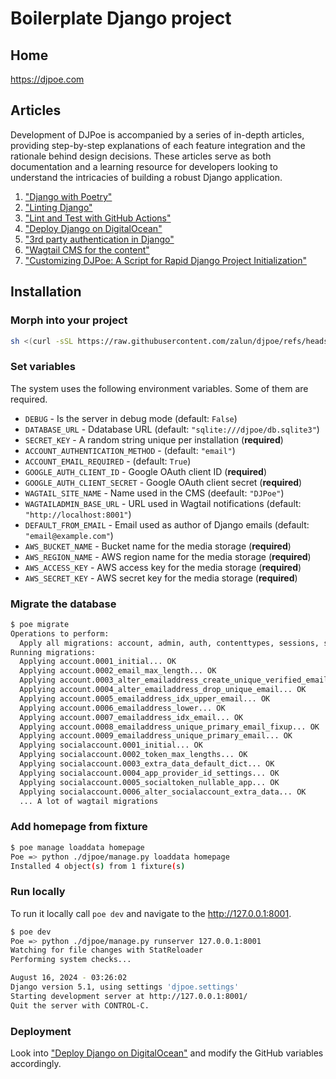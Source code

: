 # Boilerplate Django project

## Home

<https://djpoe.com>

## Articles

Development of DJPoe is accompanied by a series of in-depth articles, providing step-by-step explanations of each feature integration and the rationale behind design decisions. These articles serve as both documentation and a learning resource for developers looking to understand the intricacies of building a robust Django application.

1. ["Django with Poetry"](https://medium.com/@zalun/django-with-poetry-ea95bd5083f7)
2. ["Linting Django"](https://medium.com/django-unleashed/linting-django-9878c7ed8feb)
3. ["Lint and Test with GitHub Actions"](https://medium.com/django-unleashed/3-lint-and-test-with-github-actions-efa80197b303)
4. ["Deploy Django on DigitalOcean"](https://medium.com/@zalun/4-deploy-django-on-digitalocean-dc4b713e52c2)
5. ["3rd party authentication in Django"](https://medium.com/@zalun/base-5-3rd-party-authentication-in-django-887cad242a38)
6. ["Wagtail CMS for the content"](https://medium.com/@zalun/base-6-wagtail-cms-for-the-content-f60d8ec7ac9e)
7. ["Customizing DJPoe: A Script for Rapid Django Project Initialization"](https://medium.com/@zalun/customizing-djpoe-a-script-for-rapid-django-project-initialization-bb897eaf4bd7)

## Installation

### Morph into your project

```bash
sh <(curl -sSL https://raw.githubusercontent.com/zalun/djpoe/refs/heads/main/scripts/install.sh)
```

### Set variables

The system uses the following environment variables. Some of them are required.

* `DEBUG` - Is the server in debug mode (default: `False`)
* `DATABASE_URL` - Ddatabase URL (default: `"sqlite:///djpoe/db.sqlite3"`)
* `SECRET_KEY` - A random string unique per installation (**required**)
* `ACCOUNT_AUTHENTICATION_METHOD` - (default: `"email"`)
* `ACCOUNT_EMAIL_REQUIRED` - (default: `True`)
* `GOOGLE_AUTH_CLIENT_ID` - Google OAuth client ID (**required**)
* `GOOGLE_AUTH_CLIENT_SECRET` - Google OAuth client secret (**required**)
* `WAGTAIL_SITE_NAME` - Name used in the CMS (deefault: `"DJPoe"`)
* `WAGTAILADMIN_BASE_URL` - URL used in Wagtail notifications (default: `"http://localhost:8001"`)
* `DEFAULT_FROM_EMAIL` - Email used as author of Django emails (default: `"email@example.com"`)
* `AWS_BUCKET_NAME` - Bucket name for the media storage (**required**)
* `AWS_REGION_NAME` - AWS region name for the media storage (**required**)
* `AWS_ACCESS_KEY` - AWS access key for the media storage (**required**)
* `AWS_SECRET_KEY` - AWS secret key for the media storage (**required**)

### Migrate the database

```bash
$ poe migrate
Operations to perform:
  Apply all migrations: account, admin, auth, contenttypes, sessions, socialaccount
Running migrations:
  Applying account.0001_initial... OK
  Applying account.0002_email_max_length... OK
  Applying account.0003_alter_emailaddress_create_unique_verified_email... OK
  Applying account.0004_alter_emailaddress_drop_unique_email... OK
  Applying account.0005_emailaddress_idx_upper_email... OK
  Applying account.0006_emailaddress_lower... OK
  Applying account.0007_emailaddress_idx_email... OK
  Applying account.0008_emailaddress_unique_primary_email_fixup... OK
  Applying account.0009_emailaddress_unique_primary_email... OK
  Applying socialaccount.0001_initial... OK
  Applying socialaccount.0002_token_max_lengths... OK
  Applying socialaccount.0003_extra_data_default_dict... OK
  Applying socialaccount.0004_app_provider_id_settings... OK
  Applying socialaccount.0005_socialtoken_nullable_app... OK
  Applying socialaccount.0006_alter_socialaccount_extra_data... OK
  ... A lot of wagtail migrations
```

### Add homepage from fixture

```bash
$ poe manage loaddata homepage
Poe => python ./djpoe/manage.py loaddata homepage
Installed 4 object(s) from 1 fixture(s)
```

### Run locally

To run it locally call `poe dev` and navigate to the <http://127.0.0.1:8001>.

```bash
$ poe dev
Poe => python ./djpoe/manage.py runserver 127.0.0.1:8001
Watching for file changes with StatReloader
Performing system checks...

August 16, 2024 - 03:26:02
Django version 5.1, using settings 'djpoe.settings'
Starting development server at http://127.0.0.1:8001/
Quit the server with CONTROL-C.
```

### Deployment

Look into ["Deploy Django on DigitalOcean"](https://medium.com/@zalun/4-deploy-django-on-digitalocean-dc4b713e52c2)
and modify the GitHub variables accordingly.
